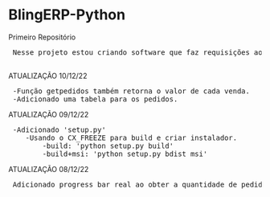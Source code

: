 # BlingERP-Python
 Primeiro Repositório
 <pre>
 Nesse projeto estou criando software que faz requisições ao Bling ERP.
 </pre>
 ATUALIZAÇÃO 10/12/22
<pre>
 -Função getpedidos também retorna o valor de cada venda.
 -Adicionado uma tabela para os pedidos.
</pre>
 ATUALIZAÇÃO 09/12/22
 <pre>
 -Adicionado 'setup.py'
    -Usando o CX_FREEZE para build e criar instalador.
        -build: 'python setup.py build'
        -build+msi: 'python setup.py bdist_msi'
</pre>
 ATUALIZAÇÃO 08/12/22
 <pre>
 Adicionado progress bar real ao obter a quantidade de pedidos
 </pre>
